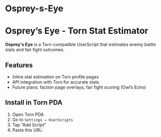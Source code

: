 # Osprey-s-Eye
# Osprey’s Eye - Torn Stat Estimator

**Osprey's Eye** is a Torn-compatible UserScript that estimates enemy battle stats and fair fight outcomes.

## Features

- Inline stat estimation on Torn profile pages
- API integration with Torn for accurate stats
- Future plans: faction page overlays, fair fight scoring (Owl’s Echo)

## Install in Torn PDA

1. Open Torn PDA
2. Go to `Settings → UserScripts`
3. Tap “Add Script”
4. Paste this URL:

